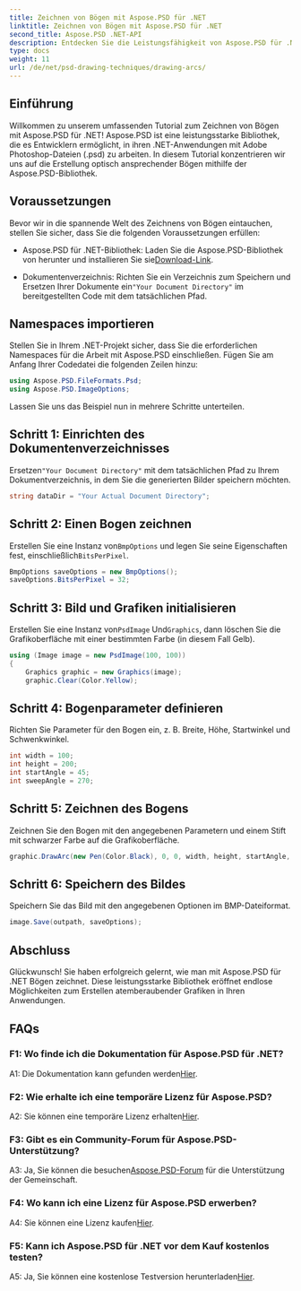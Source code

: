 ```yaml
---
title: Zeichnen von Bögen mit Aspose.PSD für .NET
linktitle: Zeichnen von Bögen mit Aspose.PSD für .NET
second_title: Aspose.PSD .NET-API
description: Entdecken Sie die Leistungsfähigkeit von Aspose.PSD für .NET beim mühelosen Zeichnen von Bögen. Befolgen Sie unsere Schritt-für-Schritt-Anleitung für atemberaubende Grafiken in Ihren Anwendungen.
type: docs
weight: 11
url: /de/net/psd-drawing-techniques/drawing-arcs/
---
```

## Einführung

Willkommen zu unserem umfassenden Tutorial zum Zeichnen von Bögen mit Aspose.PSD für .NET! Aspose.PSD ist eine leistungsstarke Bibliothek, die es Entwicklern ermöglicht, in ihren .NET-Anwendungen mit Adobe Photoshop-Dateien (.psd) zu arbeiten. In diesem Tutorial konzentrieren wir uns auf die Erstellung optisch ansprechender Bögen mithilfe der Aspose.PSD-Bibliothek.

## Voraussetzungen

Bevor wir in die spannende Welt des Zeichnens von Bögen eintauchen, stellen Sie sicher, dass Sie die folgenden Voraussetzungen erfüllen:

- Aspose.PSD für .NET-Bibliothek: Laden Sie die Aspose.PSD-Bibliothek von herunter und installieren Sie sie[Download-Link](https://releases.aspose.com/psd/net/).

-  Dokumentenverzeichnis: Richten Sie ein Verzeichnis zum Speichern und Ersetzen Ihrer Dokumente ein`"Your Document Directory"` im bereitgestellten Code mit dem tatsächlichen Pfad.

## Namespaces importieren

Stellen Sie in Ihrem .NET-Projekt sicher, dass Sie die erforderlichen Namespaces für die Arbeit mit Aspose.PSD einschließen. Fügen Sie am Anfang Ihrer Codedatei die folgenden Zeilen hinzu:

```csharp
using Aspose.PSD.FileFormats.Psd;
using Aspose.PSD.ImageOptions;
```

Lassen Sie uns das Beispiel nun in mehrere Schritte unterteilen.

## Schritt 1: Einrichten des Dokumentenverzeichnisses

 Ersetzen`"Your Document Directory"` mit dem tatsächlichen Pfad zu Ihrem Dokumentverzeichnis, in dem Sie die generierten Bilder speichern möchten.

```csharp
string dataDir = "Your Actual Document Directory";
```

## Schritt 2: Einen Bogen zeichnen

 Erstellen Sie eine Instanz von`BmpOptions` und legen Sie seine Eigenschaften fest, einschließlich`BitsPerPixel`.

```csharp
BmpOptions saveOptions = new BmpOptions();
saveOptions.BitsPerPixel = 32;
```

## Schritt 3: Bild und Grafiken initialisieren

 Erstellen Sie eine Instanz von`PsdImage` Und`Graphics`, dann löschen Sie die Grafikoberfläche mit einer bestimmten Farbe (in diesem Fall Gelb).

```csharp
using (Image image = new PsdImage(100, 100))
{
    Graphics graphic = new Graphics(image);
    graphic.Clear(Color.Yellow);
```

## Schritt 4: Bogenparameter definieren

Richten Sie Parameter für den Bogen ein, z. B. Breite, Höhe, Startwinkel und Schwenkwinkel.

```csharp
int width = 100;
int height = 200;
int startAngle = 45;
int sweepAngle = 270;
```

## Schritt 5: Zeichnen des Bogens

Zeichnen Sie den Bogen mit den angegebenen Parametern und einem Stift mit schwarzer Farbe auf die Grafikoberfläche.

```csharp
graphic.DrawArc(new Pen(Color.Black), 0, 0, width, height, startAngle, sweepAngle);
```

## Schritt 6: Speichern des Bildes

Speichern Sie das Bild mit den angegebenen Optionen im BMP-Dateiformat.

```csharp
image.Save(outpath, saveOptions);
```

## Abschluss

Glückwunsch! Sie haben erfolgreich gelernt, wie man mit Aspose.PSD für .NET Bögen zeichnet. Diese leistungsstarke Bibliothek eröffnet endlose Möglichkeiten zum Erstellen atemberaubender Grafiken in Ihren Anwendungen.

## FAQs

### F1: Wo finde ich die Dokumentation für Aspose.PSD für .NET?

 A1: Die Dokumentation kann gefunden werden[Hier](https://reference.aspose.com/psd/net/).

### F2: Wie erhalte ich eine temporäre Lizenz für Aspose.PSD?

 A2: Sie können eine temporäre Lizenz erhalten[Hier](https://purchase.aspose.com/temporary-license/).

### F3: Gibt es ein Community-Forum für Aspose.PSD-Unterstützung?

 A3: Ja, Sie können die besuchen[Aspose.PSD-Forum](https://forum.aspose.com/c/psd/34) für die Unterstützung der Gemeinschaft.

### F4: Wo kann ich eine Lizenz für Aspose.PSD erwerben?

 A4: Sie können eine Lizenz kaufen[Hier](https://purchase.aspose.com/buy).

### F5: Kann ich Aspose.PSD für .NET vor dem Kauf kostenlos testen?

 A5: Ja, Sie können eine kostenlose Testversion herunterladen[Hier](https://releases.aspose.com/).

